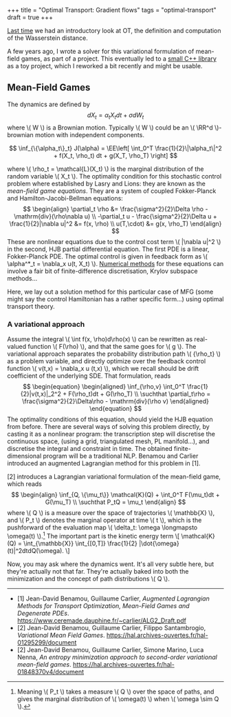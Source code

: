 +++
title = "Optimal Transport: Gradient flows"
tags = "optimal-transport"
draft = true
+++


[Last time](/posts/ot) we had an introductory look at OT, the definition and computation of the Wasserstein distance.

A few years ago, I wrote a solver for this variational formulation of mean-field games, as part of a project. This eventually led to a [small C++ library](https://github.com/ManifoldFR/entropic-mfg) as a toy project, which I reworked a bit recently and might be usable.

<!-- more -->

## Mean-Field Games

The dynamics are defined by
$$
    dX_t = \alpha_t X_tdt + \sigma dW_t
$$
where \\( W \\) is a Brownian motion. Typically \\(  W  \\) could be an \\(  \RR^d  \\)-brownian motion with independent components.

$$
    \inf_{\{\alpha_t\}_t} J(\alpha) = \EE\left[ \int_0^T \frac{1}{2}\|\alpha_t\|^2 + f(X_t, \rho_t) dt + g(X_T, \rho_T) \right]
$$

where \\(  \rho_t = \mathcal{L}(X_t)  \\) is the marginal distribution of the random variable \\(  X_t  \\).
The optimality condition for this stochastic control problem where established by Lasry and Lions: they are known as the *mean-field game equations*. They are a system of coupled Fokker-Planck and Hamilton-Jacobi-Bellman equations:
$$
\begin{align}
    \partial_t \rho &= \frac{\sigma^2}{2}\Delta \rho - \mathrm{div}(\rho\nabla u)  \\
    -\partial_t u - \frac{\sigma^2}{2}\Delta u + \frac{1}{2}|\nabla u|^2 &= f(x, \rho)  \\
    u(T,\cdot) &= g(x, \rho_T)
\end{align}
$$
These are nonlinear equations due to the control cost term \\(  |\nabla u|^2  \\) in the second, HJB partial differential equation. The first PDE is a linear, Fokker-Planck PDE. The optimal control is given in feedback form as \\(  \alpha^*_t = \nabla_x u(t, X_t)  \\).
[Numerical methods](https://hal.archives-ouvertes.fr/hal-00392074/document) for these equations can involve a fair bit of finite-difference discretisation, Krylov subspace methods...

Here, we lay out a solution method for this particular case of MFG (some might say the control Hamiltonian has a rather specific form...) using optimal transport theory.

### A variational approach

Assume the integral \\(  \int f(x, \rho)d\rho(x)  \\) can be rewritten as real-valued function \\(  F(\rho)  \\), and that the same goes for \\(  g  \\).
The variational approach separates the probability distribution path \\(  \{\rho_t\}  \\) as a problem variable, and directly optimize over the feedback control function \\(  v(t,x) = \nabla_x u (t,x)  \\), which we recall should be drift coefficient of the underlying SDE.
That formulation, reads
$$
\begin{equation}
\begin{aligned}
    \inf_{\rho,v} \int_0^T \frac{1}{2}|v(t,x)|_2^2 + F(\rho_t)dt + G(\rho_T) \\
    \suchthat \partial_t\rho = \frac{\sigma^2}{2}\Delta\rho - \mathrm{div}(\rho v)
\end{aligned}
\end{equation}
$$
The optimality conditions of this equation, should yield the HJB equation from before.
There are several ways of solving this problem directly, by casting it as a nonlinear program: the transcription step will discretise the continuous space, (using a grid, triangulated mesh, PL manifold...), and discretise the integral and constraint in time. The obtained finite-dimensional program will be a traditional NLP. Benamou and Carlier introduced an augmented Lagrangian method for this problem in [1].

[2] introduces a Lagrangian variational formulation of the mean-field game, which reads
$$
\begin{align}
    \inf_{Q, \{\mu_t\}} \mathcal{K}(Q) + \int_0^T F(\mu_t)dt + G(\mu_T)   \\
    \suchthat P_tQ = \mu_t
\end{align}
$$
where \\(  Q  \\) is a measure over the space of trajectories \\(  \mathbb{X}  \\), and \\(  P_t  \\) denotes the marginal operator at time \\(  t  \\), which is the pushforward of the evaluation map \\(  \delta_t: \omega \longmapsto \omega(t)  \\).[^fn1]
The important part is the kinetic energy term
\\[
    \mathcal{K}(Q) = \int_{\mathbb{X}} \int_{[0,T]} \frac{1}{2} |\dot{\omega}(t)|^2dtdQ(\omega).
\\]

Now, you may ask where the dynamics went. It's all very subtle here, but they're actually not that far. They're actually baked into both the minimization and the concept of path distributions \\(  Q  \\).

---

* [1] Jean-David Benamou, Guillaume Carlier, *Augmented Lagrangian Methods for Transport Optimization, Mean-Field Games and Degenerate PDEs*. <https://www.ceremade.dauphine.fr/~carlier/ALG2_Draft.pdf>
* [2] Jean-David Benamou, Guillaume Carlier, Filippo Santambrogio, *Variational Mean Field Games*. <https://hal.archives-ouvertes.fr/hal-01295299/document>
* [2] Jean-David Benamou, Guillaume Carlier, Simone Marino, Luca Nenna, *An entropy minimization approach to second-order variational mean-field games*. <https://hal.archives-ouvertes.fr/hal-01848370v4/document>

[^fn1]: Meaning \\(  P_t  \\) takes a measure \\(  Q  \\) over the space of paths, and gives the marginal distribution of \\(  \omega(t)  \\) when \\(  \omega \sim Q  \\).
